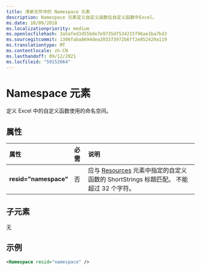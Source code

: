 ```yaml
---
title: 清单文件中的 Namespace 元素
description: Namespace 元素定义自定义函数在自定义函数中Excel。
ms.date: 10/09/2018
ms.localizationpriority: medium
ms.openlocfilehash: 3a5afed3d55bde7e9735df534215f96ae1ba7bd3
ms.sourcegitcommit: 1306faba8694dea203373972b6ff2e852429a119
ms.translationtype: MT
ms.contentlocale: zh-CN
ms.lasthandoff: 09/12/2021
ms.locfileid: "59152664"
---
```

# <a name="namespace-element"></a>Namespace 元素

定义 Excel 中的自定义函数使用的命名空间。

## <a name="attributes"></a>属性

|  属性  |  必需  |  说明  |
|:-----|:-----|:-----|
|  **resid="namespace"**  |  否  | 应与 [Resources](resources.md) 元素中指定的自定义函数的 ShortStrings 标题匹配。 不能超过 32 个字符。 |

## <a name="child-elements"></a>子元素

无

## <a name="example"></a>示例

```xml
<Namespace resid="namespace" />
```
